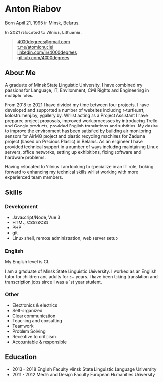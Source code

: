 # Anton Riabov

Born April 21, 1995 in Minsk, Belarus.

In 2021 relocated to Vilnius, Lithuania.

> [4000degrees@gmail.com](mailto:4000degrees@gmail.com) \
> [t.me/atomicnuclei](https://t.me/atomicnuclei) \
> [linkedin.com/in/4000degrees](https://www.linkedin.com/in/4000degrees) \
> [github.com/4000degrees](https://github.com/4000degrees)

## About Me

A graduate of Minsk State Linguistic University. I have combined my passions for Language, IT, Environment, Civil Rights and Engineering in multiple roles.

From 2018 to 2021 I have divided my time between four projects. I have developed and supported a number of websites including r-turtle.art, kolostrumenj.by, ygallery.by. Whilst acting as a Project Assistant I have prepared project proposals, improved work processes by introducing Trello and Google products, provided English translations and subtitles. My desire to improve the environment has been satisfied by building air monitoring sensors for AirMQ project and plastic recycling machines for Zaduma project (based on Precious Plastic) in Belarus. As an engineer I have provided technical support in a number of ways including maintaining Linux servers, office networks, setting up exhibitions, fixing software and hardware problems.

Having relocated to Vilnius I am looking to specialize in an IT role, looking forward to enhancing my technical skills whilst working with more experienced team members.

## Skills

### Development

- Javascript/Node, Vue 3
- HTML, CSS/SCSS
- PHP
- git
- Linux shell, remote administration, web server setup

### English

My English level is C1.

I am a graduate of Minsk State Linguistic University. I worked as an English tutor for children and adults for 5+ years. I have been taking translation and transcription jobs since I was a 1st year student.

### Other

- Electronics & electrics
- Self-organized
- Clear communication
- Teaching and consulting
- Teamwork
- Problem Solving
- Receptive to criticism
- Accountable & responsible

## Education

- 2013 - 2018 English Faculty
  Minsk State Linguistic Language University
- 2011 - 2012 Media and Design Faculty
  European Humanities University
